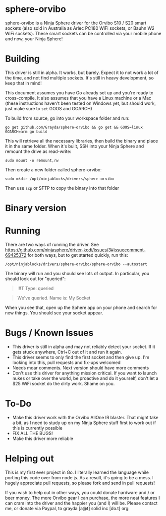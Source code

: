 sphere-orvibo
=============

sphere-orvibo is a Ninja Sphere driver for the Orvibo S10 / S20 smart sockets (also sold in Australia as Arlec PC180 WiFi sockets, or Bauhn W2 WiFi sockets). These smart sockets can be controlled via your mobile phone and now, your Ninja Sphere!

Building
============

This driver is still in alpha. It works, but barely. Expect it to not work a lot of the time, and not find multiple sockets. It's still in heavy development, so keep that in mind!

This document assumes you have Go already set up and you're ready to cross-compile. It also assumes that you have a Linux machine or a Mac (these instructions haven't been tested on Windows yet, but should work, just make sure to `set` GOOS and GOARCH)

To build from source, go into your workspace folder and run:

`go get github.com/Grayda/sphere-orvibo && go get && GOOS=linux GOARCH=arm go build`

This will retrieve all the necessary libraries, then build the binary and place it in the same folder. When it's built, SSH into your Ninja Sphere and remount the drive as read-write:

`sudo mount -o remount,rw`

Then create a new folder called sphere-orvibo:

`sudo mkdir /opt/ninjablocks/drivers/sphere-orvibo`

Then use `scp` or SFTP to copy the binary into that folder

Binary version
==============



Running
=======

There are two ways of running the driver. See https://github.com/ninjasphere/driver-kodi/issues/3#issuecomment-69425372 for both ways, but to get started quickly, run this:

`/opt/ninjablocks/drivers/sphere-orvibo/sphere-orvibo --autostart`

The binary will run and you should see lots of output. In particular, you should look out for "queried":

> !!!T Type: queried

> We've queried. Name is: My Socket

When you see that, open up the Sphere app on your phone and search for new things. You should see your socket appear.

Bugs / Known Issues
===================

 - This driver is still in alpha and may not reliably detect your socket. If it gets stuck anywhere, Ctrl+C out of it and run it again.
 - This driver seems to only find the first socket and then give up. I'm looking into this, pull requests and fix-ups welcomed
 - Needs moar comments. Next version should have more comments
 - Don't use this driver for anything mission critical. If you want to launch nukes or take over the world, be proactive and do it yourself, don't let a $25 WiFi socket do the dirty work. Shame on you.

To-Do
=====

 - Make this driver work with the Orvibo AllOne IR blaster. That might take a bit, as I need to study up on my Ninja Sphere stuff first to work out if this is currently possible
 - FIX ALL THE BUGS!
 - Make this driver more reliable

 Helping out
 ===========

 This is my first ever project in Go. I literally learned the language while porting this code over from node.js. As a result, it's going to be a mess. I hugely appreciate pull requests, so please fork and send in pull requests!

 If you wish to help out in other ways, you could donate hardware and / or beer money. The more Orvibo gear I can purchase, the more neat features I can cram into the driver and the happier you (and I) will be. Please contact me, or donate via Paypal, to grayda [a@t] solid inc [do.t] org
